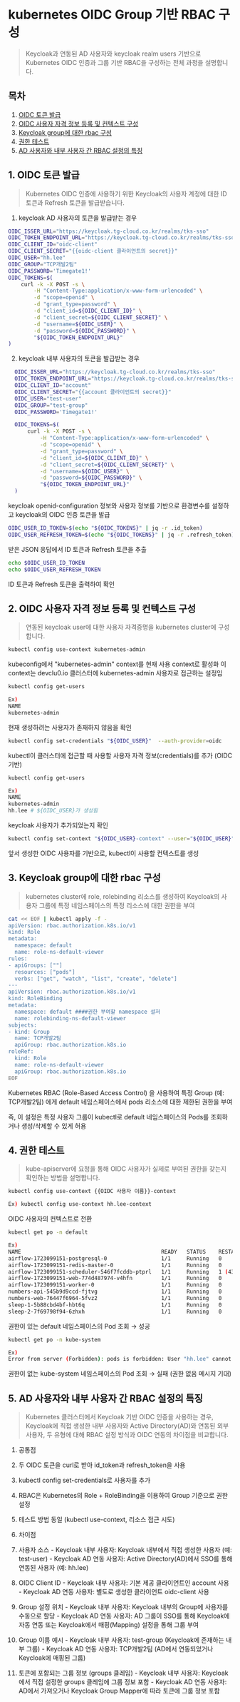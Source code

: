 # kubernetes OIDC Group 기반 RBAC 구성

> Keycloak과 연동된 AD 사용자와 keycloak realm users 기반으로 Kubernetes OIDC 인증과 그룹 기반 RBAC을 구성하는 전체 과정을 설명합니다.



## 목차

1. [OIDC 토큰 발급](#1-oidc-토큰-발급)  
2. [OIDC 사용자 자격 정보 등록 및 컨텍스트 구성](#2-oidc-사용자-자격-정보-등록-및-컨텍스트-구성)  
3. [Keycloak group에 대한 rbac 구성](#3-keycloak-group에-대한-rbac-구성)  
4. [권한 테스트](#4-권한-테스트)  
5. [AD 사용자와 내부 사용자 간 RBAC 설정의 특징](#5-ad-사용자와-내부-사용자-간-rbac-설정의-특징)  



## 1. OIDC 토큰 발급

> Kubernetes OIDC 인증에 사용하기 위한 Keycloak의 사용자 계정에 대한 ID 토큰과 Refresh 토큰을 발급받습니다.

1. keycloak AD 사용자의 토큰을 발급받는 경우

  ```bash
  OIDC_ISSER_URL="https://keycloak.tg-cloud.co.kr/realms/tks-sso"
  OIDC_TOKEN_ENDPOINT_URL="https://keycloak.tg-cloud.co.kr/realms/tks-sso/protocol/openid-connect/token"
  OIDC_CLIENT_ID="oidc-client"
  OIDC_CLIENT_SECRET="{{oidc-client 클라이언트의 secret}}"
  OIDC_USER="hh.lee"
  OIDC_GROUP="TCP개발2팀"
  OIDC_PASSWORD='Timegate1!'
  OIDC_TOKENS=$(
      curl -k -X POST -s \
          -H "Content-Type:application/x-www-form-urlencoded" \
          -d "scope=openid" \
          -d "grant_type=password" \
          -d "client_id=${OIDC_CLIENT_ID}" \
          -d "client_secret=${OIDC_CLIENT_SECRET}" \
          -d "username=${OIDC_USER}" \
          -d "password=${OIDC_PASSWORD}" \
          "${OIDC_TOKEN_ENDPOINT_URL}"
  )
  ```

2. keycloak 내부 사용자의 토큰을 발급받는 경우

  ```bash
    OIDC_ISSER_URL="https://keycloak.tg-cloud.co.kr/realms/tks-sso"
    OIDC_TOKEN_ENDPOINT_URL="https://keycloak.tg-cloud.co.kr/realms/tks-sso/protocol/openid-connect/token"
    OIDC_CLIENT_ID="account"
    OIDC_CLIENT_SECRET="{{account 클라이언트의 secret}}"
    OIDC_USER="test-user"
    OIDC_GROUP="test-group"
    OIDC_PASSWORD='Timegate1!'

    OIDC_TOKENS=$(
        curl -k -X POST -s \
            -H "Content-Type:application/x-www-form-urlencoded" \
            -d "scope=openid" \
            -d "grant_type=password" \
            -d "client_id=${OIDC_CLIENT_ID}" \
            -d "client_secret=${OIDC_CLIENT_SECRET}" \
            -d "username=${OIDC_USER}" \
            -d "password=${OIDC_PASSWORD}" \
            "${OIDC_TOKEN_ENDPOINT_URL}"
    )
  ```

  keycloak openid-configuration 정보와 사용자 정보를 기반으로 환경변수를 설정하고 keycloak의 OIDC 인증 토큰을 발급

  ```bash
  OIDC_USER_ID_TOKEN=$(echo "${OIDC_TOKENS}" | jq -r .id_token)
  OIDC_USER_REFRESH_TOKEN=$(echo "${OIDC_TOKENS}" | jq -r .refresh_token)
  ```

  받은 JSON 응답에서 ID 토큰과 Refresh 토큰을 추출

  ```bash
  echo $OIDC_USER_ID_TOKEN
  echo $OIDC_USER_REFRESH_TOKEN
  ```

  ID 토큰과 Refresh 토큰을 출력하여 확인


## 2. OIDC 사용자 자격 정보 등록 및 컨텍스트 구성

> 연동된 keycloak user에 대한 사용자 자격증명을 kubernetes cluster에 구성합니다.

  ```bash
  kubectl config use-context kubernetes-admin
  ```

  kubeconfig에서 "kubernetes-admin" context를 현재 사용 context로 활성화
  이 context는 devclu0.io 클러스터에 kubernetes-admin 사용자로 접근하는 설정임

  ```bash
  kubectl config get-users

  Ex)
  NAME
  kubernetes-admin
  ```

  현재 생성하려는 사용자가 존재하지 않음을 확인 

  ```bash
  kubectl config set-credentials "${OIDC_USER}"  --auth-provider=oidc    --auth-provider-arg=idp-issuer-url="${OIDC_ISSER_URL}"    --auth-provider-arg=client-id="${OIDC_CLIENT_ID}"     --auth-provider-arg=refresh-token="${OIDC_USER_REFRESH_TOKEN}"    --auth-provider-arg=id-token="${OIDC_USER_ID_TOKEN}"
  ```

  kubectl이 클러스터에 접근할 때 사용할 사용자 자격 정보(credentials)를 추가 (OIDC 기반)
  
  ```bash
  kubectl config get-users

  Ex)
  NAME
  kubernetes-admin
  hh.lee # ${OIDC_USER}가 생성됨 
  ```

  keycloak 사용자가 추가되었는지 확인

  ```bash
  kubectl config set-context "${OIDC_USER}-context" --user="${OIDC_USER}" --cluster=userclu1.io
  ```

  앞서 생성한 OIDC 사용자를 기반으로, kubectl이 사용할 컨텍스트를 생성



## 3. Keycloak group에 대한 rbac 구성

> kubernetes cluster에 role, rolebinding 리소스를 생성하여 Keycloak의 사용자 그룹에 특정 네임스페이스의 특정 리소스에 대한 권한을 부여

  ```bash
  cat << EOF | kubectl apply -f -
  apiVersion: rbac.authorization.k8s.io/v1
  kind: Role
  metadata:
    namespace: default
    name: role-ns-default-viewer
  rules:
  - apiGroups: [""]
    resources: ["pods"]
    verbs: ["get", "watch", "list", "create", "delete"]
  ---
  apiVersion: rbac.authorization.k8s.io/v1
  kind: RoleBinding
  metadata:
    namespace: default ####권한 부여할 namespace 설저 
    name: rolebinding-ns-default-viewer
  subjects:
  - kind: Group
    name: TCP개발2팀
    apiGroup: rbac.authorization.k8s.io
  roleRef:
    kind: Role
    name: role-ns-default-viewer
    apiGroup: rbac.authorization.k8s.io
  EOF
  ```

  Kubernetes RBAC (Role-Based Access Control) 을 사용하여 특정 Group (예: TCP개발2팀) 에게 default 네임스페이스에서 pods 리소스에 대한 제한된 권한을 부여

  즉, 이 설정은 특정 사용자 그룹이 kubectl로 default 네임스페이스의 Pods를 조회하거나 생성/삭제할 수 있게 허용


## 4. 권한 테스트

> kube-apiserver에 요청을 통해 OIDC 사용자가 실제로 부여된 권한을 갖는지 확인하는 방법을 설명합니다.


  ```bash
  kubectl config use-context {{OIDC 사용자 이름}}-context

  Ex) kubectl config use-context hh.lee-context
  ```

  OIDC 사용자의 컨텍스트로 전환

  ```bash
  kubectl get po -n default

  Ex) 
  NAME                                            READY   STATUS    RESTARTS      AGE
  airflow-1723099151-postgresql-0                 1/1     Running   0             43d
  airflow-1723099151-redis-master-0               1/1     Running   0             43d
  airflow-1723099151-scheduler-546f7fcddb-ptprl   1/1     Running   1 (43d ago)   70d
  airflow-1723099151-web-774d487974-v4hfn         1/1     Running   0             43d
  airflow-1723099151-worker-0                     1/1     Running   0             43d
  numbers-api-545b9d9ccd-fjtvg                    1/1     Running   0             20d
  numbers-web-76447f6964-5fvz2                    1/1     Running   0             20d
  sleep-1-5b88cbd4bf-hbt6q                        1/1     Running   0             20d
  sleep-2-7f69798f94-6zhxh                        1/1     Running   0             20d
  ```

  권한이 있는 default 네임스페이스의 Pod 조회 → 성공

  ```bash
  kubectl get po -n kube-system

  Ex)
  Error from server (Forbidden): pods is forbidden: User "hh.lee" cannot list resource "pods" in API group "" in the namespace "kube-system"
  ```

  권한이 없는 kube-system 네임스페이스의 Pod 조회 → 실패 (권한 없음 메시지 기대)




## 5. AD 사용자와 내부 사용자 간 RBAC 설정의 특징

> Kubernetes 클러스터에서 Keycloak 기반 OIDC 인증을 사용하는 경우, Keycloak에 직접 생성한 내부 사용자와 Active Directory(AD)와 연동된 외부 사용자, 두 유형에 대해 RBAC 설정 방식과 OIDC 연동의 차이점을 비교합니다.

1. 공통점
  1. 두 OIDC 토큰을 curl로 받아 id_token과 refresh_token을 사용
  2. kubectl config set-credentials로 사용자를 추가
  3. RBAC은 Kubernetes의 Role + RoleBinding을 이용하여 Group 기준으로 권한 설정
  4. 테스트 방법 동일 (kubectl use-context, 리소스 접근 시도)




2. 차이점
  1. 사용자 소스
    - Keycloak 내부 사용자: Keycloak 내부에서 직접 생성한 사용자 (예: test-user)
    - Keycloak AD 연동 사용자: Active Directory(AD)에서 SSO를 통해 연동된 사용자 (예: hh.lee)
    
  2. OIDC Client ID
    - Keycloak 내부 사용자: 기본 제공 클라이언트인 account 사용
    - Keycloak AD 연동 사용자: 별도로 생성한 클라이언트 oidc-client 사용

  3. Group 설정 위치
    - Keycloak 내부 사용자: Keycloak 내부의 Group에 사용자를 수동으로 할당
    - Keycloak AD 연동 사용자: AD 그룹이 SSO를 통해 Keycloak에 자동 연동 또는 Keycloak에서 매핑(Mapping) 설정을 통해 그룹 부여

  4. Group 이름 예시
    - Keycloak 내부 사용자: test-group (Keycloak에 존재하는 내부 그룹)
    - Keycloak AD 연동 사용자: TCP개발2팀 (AD에서 연동되었거나 Keycloak에 매핑된 그룹)

  5. 토큰에 포함되는 그룹 정보 (groups 클레임)
    - Keycloak 내부 사용자: Keycloak에서 직접 설정한 groups 클레임에 그룹 정보 포함
    - Keycloak AD 연동 사용자: AD에서 가져오거나 Keycloak Group Mapper에 따라 토큰에 그룹 정보 포함
